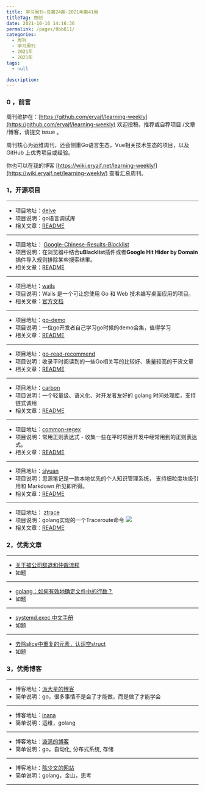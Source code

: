 ```yaml
---
title: 学习周刊-总第24期-2021年第41周
titleTag: 原创
date: 2021-10-16 14:16:36
permalink: /pages/0bb811/
categories:
  - 周刊
  - 学习周刊
  - 2021年
  - 2021年
tags:
  - null

description:
---
```


### 0 ，前言

周刊维护在：[https://github.com/eryajf/learning-weekly](https://github.com/eryajf/learning-weekly)  欢迎投稿，推荐或自荐项目 /文章 /博客，请提交 issue 。

周刊核心为运维周刊，还会侧重Go语言生态，Vue相关技术生态的项目，以及 GitHub 上优秀项目或经验。

你也可以在我的博客 [https://wiki.eryajf.net/learning-weekly/](https://wiki.eryajf.net/learning-weekly/) 查看汇总周刊。

### **1，开源项目**

---

- 项目地址：[delve](https://github.com/go-delve/delve)
- 项目说明：go语言调试库
- 相关文章：[README](https://github.com/go-delve/delve#readme)

---

- 项目地址： [Google-Chinese-Results-Blocklist](https://github.com/cobaltdisco/Google-Chinese-Results-Blocklist)
- 项目说明：在浏览器中结合**uBlacklist**插件或者**Google Hit Hider by Domain**插件导入规则排除某些搜索结果。
- 相关文章：[README](https://github.com/cobaltdisco/Google-Chinese-Results-Blocklist/blob/master/README.md)

---

- 项目地址：[wails](https://github.com/wailsapp/wails)
- 项目说明：Wails 是一个可让您使用 Go 和 Web 技术编写桌面应用的项目。
- 相关文章：[官方文档](https://wails.top/zh-Hans/docs/about)

---

- 项目地址：[go-demo](https://github.com/pibigstar/go-demo)
- 项目说明：一位go开发者自己学习go时候的demo合集，值得学习
- 相关文章：[README](https://github.com/pibigstar/go-demo/blob/master/README.md)

---

- 项目地址：[go-read-recommend](https://github.com/kirintang/go-read-recommend)
- 项目说明：收录平时阅读到的一些Go相关写的比较好、质量较高的干货文章
- 相关文章：[README](https://github.com/kirintang/go-read-recommend/blob/master/README.md)

---

- 项目地址：[carbon](https://github.com/golang-module/carbon)
- 项目说明：一个轻量级、语义化、对开发者友好的 golang 时间处理库，支持链式调用
- 相关文章：[README](https://github.com/golang-module/carbon/blob/master/README.cn.md)

---

- 项目地址：[common-regex](https://github.com/cdoco/common-regex)
- 项目说明：常用正则表达式 - 收集一些在平时项目开发中经常用到的正则表达式。
- 相关文章：[README](https://github.com/cdoco/common-regex/blob/master/README.md)

---

- 项目地址：[siyuan](https://github.com/siyuan-note/siyuan)
- 项目说明：思源笔记是一款本地优先的个人知识管理系统， 支持细粒度块级引用和 Markdown 所见即所得。
- 相关文章：[README](https://github.com/siyuan-note/siyuan/blob/master/README.md)

---

- 项目地址： [ztrace](https://github.com/zartbot/ztrace)
- 项目说明：golang实现的一个Traceroute命令
  ![](http://t.eryajf.net/imgs/2021/10/90f9e4c19ed22495.png)
- 相关文章：[README](https://github.com/zartbot/ztrace/blob/main/README.md)

###  2，优秀文章

---

-  [关于被公司辞退和仲裁流程](https://weibo.com/ttarticle/p/show?id=2309404691030141435969)
- 如题

----

-  [golang：如何有效地确定文件中的行数？](https://www.javaroad.cn/questions/24510)
- 如题

---

-  [systemd.exec 中文手册](http://www.jinbuguo.com/systemd/systemd.exec.html)
-  如题

---

- [去除slice中重复的元素，认识空struct](https://www.jianshu.com/p/5430eebd715c)
- 如题

### **3，优秀博客**

---

- 博客地址：[派大星的博客](https://pibigstar.github.io/)
- 简单说明：go，很多事情不是会了才能做，而是做了才能学会

----

- 博客地址：[inana](https://inana.top/)
- 简单说明：运维，golang

---

- 博客地址：[漩涡的博客](https://xuanwo.io/)
- 简单说明：go，自动化, 分布式系统, 存储

---

- 博客地址：[陈少文的网站](https://www.chenshaowen.com/)
- 简单说明：golang，金山，思考

---